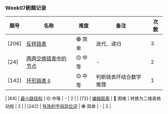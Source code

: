 ### Week07刷题记录


| 题号                                                                                                                  | 名称                                                                            | 难度     | 备注   | 次数    |
| ------------------------------------------------------------------------------------------------------------------- | ----------------------------------------------------------------------------- | ------ | ---- | ---- |
| [206] | [反转链表](https://leetcode-cn.com/problems/reverse-linked-list/) | 🟢 简单  | 迭代、递归  |  3  |
| [24] | [两两交换链表中的节点](https://leetcode-cn.com/problems/swap-nodes-in-pairs/) | 🟡 中等  | -   |  2  |
| [142] | [环形链表 II](https://leetcode-cn.com/problems/linked-list-cycle-ii/) | 🟡 中等  | 判断链表环结合数学推理  |  1  |



| [64] | [最小路径和](https://leetcode-cn.com/problems/minimum-path-sum/) | 🟡 中等  | -   |  2  |
| [72] | [编辑距离](https://leetcode-cn.com/problems/edit-distance/) | 🔴️ 困难  | 转换为二维表格动规   |  2  |
| [242] | [有效的字母异位词](https://leetcode-cn.com/problems/valid-anagram/) | 🟢 简单  | -   |  3  |
